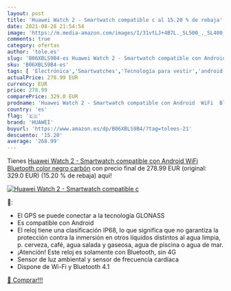 ```yaml
---
layout: post
title: 'Huawei Watch 2 - Smartwatch compatible c al 15.20 % de rebaja'
date: 2021-08-28 21:54:54
image: 'https://m.media-amazon.com/images/I/31vtLJ+4B7L._SL500_._SL400_.jpg'
comments: true
category: ofertas
author: 'tole.es'
slug: 'B06XBLS9B4-es Huawei Watch 2 - Smartwatch compatible con Android WiFi...'
sku: 'B06XBLS9B4-es'
tags: [ 'Electrónica','Smartwatches','Tecnología para vestir','android','huawei', ]
actualPrice: 278.99 EUR
currency: EUR
price: 278.99
comparePrice: 329.0 EUR
prodname: 'Huawei Watch 2 - Smartwatch compatible con Android  WiFi  Bluetooth  color negro carbón'
country: 'es'
flag: '🇪🇸'
brand: 'HUAWEI'
buyurl: 'https://www.amazon.es/dp/B06XBLS9B4/?tag=tolees-21'
descuento: '15.20'
average: '268.99'
---
```


Tienes [Huawei Watch 2 - Smartwatch compatible con Android  WiFi  Bluetooth  color negro carbón](https://www.amazon.es/dp/B06XBLS9B4/?tag=tolees-21) con precio final de  278.99 EUR (original: 329.0 EUR) (15.20 %  de rebaja) aqui!

[![Huawei Watch 2 - Smartwatch compatible c](https://m.media-amazon.com/images/I/31vtLJ+4B7L._SL500_._SL400_.jpg)](https://www.amazon.es/dp/B06XBLS9B4/?tag=tolees-21)

🔎:

- El GPS se puede conectar a la tecnología GLONASS
- Es compatible con Android
- El reloj tiene una clasificación IP68, lo que significa que no garantiza la protección contra la inmersión en otros líquidos distintos al agua limpia, p. cerveza, café, agua salada y gaseosa, agua de piscina o agua de mar.
- ¡Atención! Este reloj es solamente con Bluetooth, sin 4G
- Sensor de luz ambiental y sensor de frecuencia cardíaca
- Dispone de Wi-Fi y Bluetooth 4.1

[🛒 Comprar!!!](https://www.amazon.es/dp/B06XBLS9B4/?tag=tolees-21)
